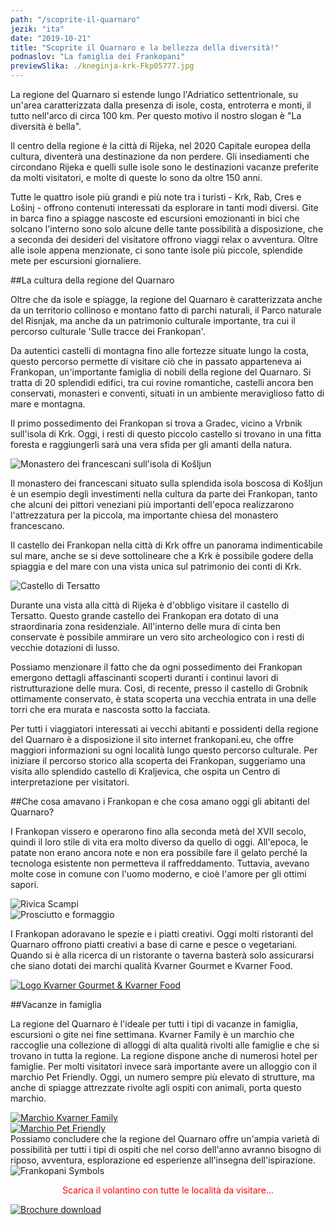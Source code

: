 ```yaml
---
path: "/scoprite-il-quarnaro"
jezik: "ita"
date: "2019-10-21"
title: "Scoprite il Quarnaro e la bellezza della diversità!"
podnaslov: "La famiglia dei Frankopani"
previewSlika: ./kneginja-krk-Fkp05777.jpg
---
```

La regione del Quarnaro si estende lungo l'Adriatico settentrionale, su un'area caratterizzata dalla presenza di isole, costa, entroterra e monti, il tutto nell'arco di circa 100 km. Per questo motivo il nostro slogan è "La diversità è bella".

Il centro della regione è la città di Rijeka, nel 2020 Capitale europea della cultura, diventerà una destinazione da non perdere. Gli insediamenti che circondano Rijeka e quelli sulle isole sono le destinazioni vacanze preferite da molti visitatori, e molte di queste lo sono da oltre 150 anni. 

Tutte le quattro isole più grandi e più note tra i turisti - Krk, Rab, Cres e Lošinj - offrono contenuti interessati da esplorare in tanti modi diversi. Gite in barca fino a spiagge nascoste ed escursioni emozionanti in bici che solcano l'interno sono solo alcune delle tante possibilità a disposizione, che a seconda dei desideri del visitatore offrono viaggi relax o avventura.  Oltre alle isole appena menzionate, ci sono tante isole più piccole, splendide mete per escursioni giornaliere. 

##La cultura della regione del Quarnaro

Oltre che da isole e spiagge, la regione del Quarnaro è caratterizzata anche da un territorio collinoso e montano fatto di parchi naturali, il Parco naturale del Risnjak, ma anche da un patrimonio culturale importante, tra cui il percorso culturale 'Sulle tracce dei Frankopan'.

Da autentici castelli di montagna fino alle fortezze situate lungo la costa, questo percorso permette di visitare ciò che in passato apparteneva ai Frankopan, un'importante famiglia di nobili della regione del Quarnaro. Si tratta di 20 splendidi edifici, tra cui rovine romantiche, castelli ancora ben conservati, monasteri e conventi, situati in un ambiente meraviglioso fatto di mare e montagna.

Il primo possedimento dei Frankopan si trova a Gradec, vicino a Vrbnik sull'isola di Krk. Oggi, i resti di questo piccolo castello si trovano in una fitta foresta e raggiungerli sarà una vera sfida per gli amanti della natura.

![Monastero dei francescani sull'isola di Košljun](../markdown-segments/Kosljun_Dron_0281.jpg)

Il monastero dei francescani situato sulla splendida isola boscosa di Košljun è un esempio degli investimenti nella cultura da parte dei Frankopan, tanto che alcuni dei pittori veneziani più importanti dell'epoca realizzarono l'attrezzatura per la piccola, ma importante chiesa del monastero francescano. 

Il castello dei Frankopan nella città di Krk offre un panorama indimenticabile sul mare, anche se si deve sottolineare che a Krk è possibile godere della spiaggia e del mare con una vista unica sul patrimonio dei conti di Krk.

![Castello di Tersatto](../markdown-segments/Trsat_dron_178.jpg)

Durante una vista alla città di Rijeka è d'obbligo visitare il castello di Tersatto. Questo grande castello dei Frankopan era dotato di una straordinaria zona residenziale. All'interno delle mura di cinta ben conservate è possibile ammirare un vero sito archeologico con i resti di vecchie dotazioni di lusso. 

Possiamo menzionare il fatto che da ogni possedimento dei Frankopan emergono dettagli affascinanti scoperti duranti i continui lavori di ristrutturazione delle mura. Così, di recente, presso il castello di Grobnik ottimamente conservato, è stata scoperta una vecchia entrata in una delle torri che era murata e nascosta sotto la facciata. 

Per tutti i viaggiatori interessati ai vecchi abitanti e possidenti della regione del Quarnaro è a disposizione il sito internet frankopani.eu, che offre maggiori informazioni su ogni località lungo questo percorso culturale. Per iniziare il percorso storico alla scoperta dei Frankopan, suggeriamo una visita allo splendido castello di Kraljevica, che ospita un Centro di interpretazione per visitatori.

##Che cosa amavano i Frankopan e che cosa amano oggi gli abitanti del Quarnaro?

I Frankopan vissero e operarono fino alla seconda metà del XVII secolo, quindi il loro stile di vita era molto diverso da quello di oggi. All'epoca, le patate non erano ancora note e non era possibile fare il gelato perché la tecnologa esistente non permetteva il raffreddamento. Tuttavia, avevano molte cose in comune con l'uomo moderno, e cioè l'amore per gli ottimi sapori.
<div class="slike-galerija">
<div class="galerija-slika">
<img src="./rivica-skamp.jpg" alt="Rivica Scampi"/>
</div>
<div class="galerija-slika">
<img src="./prsut-i-sir.jpg" alt="Prosciutto e formaggio"/>
</div>
</div>

I Frankopan adoravano le spezie e i piatti creativi. Oggi molti ristoranti del Quarnaro offrono piatti creativi a base di carne e pesce o vegetariani. 
Quando si è alla ricerca di un ristorante o taverna basterà solo assicurarsi che siano dotati dei marchi qualità Kvarner Gourmet e Kvarner Food.

<div class="galerija-slika">
    <a href="http://www.kvarner.hr/it/turismo"><img src="./logo-kvarner-food-bijeli.png" alt="Logo Kvarner Gourmet & Kvarner Food"/></a>
</div>

##Vacanze in famiglia

La regione del Quarnaro è l'ideale per tutti i tipi di vacanze in famiglia, escursioni o gite nei fine settimana. Kvarner Family è un marchio che raccoglie una collezione di alloggi di alta qualità rivolti alle famiglie e che si trovano in tutta la regione. La regione dispone anche di numerosi hotel per famiglie. Per molti visitatori invece sarà importante avere un alloggio con il marchio Pet Friendly. Oggi, un numero sempre più elevato di strutture, ma anche di spiagge attrezzate rivolte agli ospiti con animali, porta questo marchio.
<div class="slike-galerija galerija-centrirano">
<div class="galerija-slika-normal">
<a href="http://www.kvarnerfamily.hr/default.aspx?lang=IT"><img src="./kvarner-family.png" alt="Marchio Kvarner Family"/></a>
</div>
<div class="galerija-slika-normal">
<a href="http://kvarner-petfriendly-eng.weebly.com/"><img src="./kvarner-pet-friendly.png" alt="Marchio Pet Friendly"/></a>
</div>
</div>
Possiamo concludere che la regione del Quarnaro offre un'ampia varietà di possibilità per tutti i tipi di ospiti che nel corso dell'anno avranno bisogno di riposo, avventura, esplorazione ed esperienze all'insegna dell'ispirazione.
<div class="simboli">
<img src="../images/frankopani-simboli.png" alt="Frankopani Symbols"/>
</div>
<p style="text-align:center;color:#f00;">Scarica il volantino con tutte le località da visitare...</p>
<div class="download-brochure">
    <a href="./Putovima-Frankopana-IT.pdf"><img src="./letak-frankopani.jpg" alt="Brochure download"/></a>
</div>